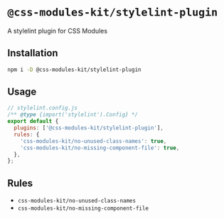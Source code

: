 # `@css-modules-kit/stylelint-plugin`

A stylelint plugin for CSS Modules

## Installation

```bash
npm i -D @css-modules-kit/stylelint-plugin
```

## Usage

```js
// stylelint.config.js
/** @type {import('stylelint').Config} */
export default {
  plugins: ['@css-modules-kit/stylelint-plugin'],
  rules: {
    'css-modules-kit/no-unused-class-names': true,
    'css-modules-kit/no-missing-component-file': true,
  },
};
```

## Rules

- `css-modules-kit/no-unused-class-names`
- `css-modules-kit/no-missing-component-file`
